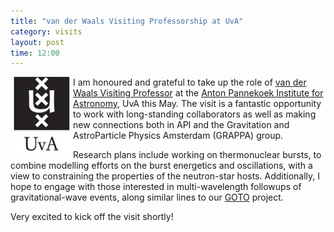 ```yaml
---
title: "van der Waals Visiting Professorship at UvA"
category: visits
layout: post
time: 12:00
---
```

<p>
<img src="images/uva-logo-tag.jpg" width="100" align="left">
I am honoured and grateful to take up the role of
<a href="https://api.uva.nl/content/news/2025/05/duncan-galloway-appointed-as-van-der-waals-visiting-professor.html">van
der Waals Visiting Professor</a> at the 
<a href="https://api.uva.nl">Anton Pannekoek Institute for Astronomy</a>,
UvA this May. The visit is a fantastic opportunity to work with
long-standing collaborators as well as making new connections both in API
and the Gravitation and AstroParticle Physics Amsterdam (GRAPPA) group.
</p>
<p>Research plans include working on thermonuclear bursts, to combine
modelling efforts on the burst energetics and oscillations, with a view to
constraining the properties of the neutron-star hosts. Additionally, I
hope to engage with those interested in multi-wavelength followups of
gravitational-wave events, along similar lines to our 
<a href="http://goto-observatory.org">GOTO</a> project. </p>
<p>Very excited to kick off the visit shortly!</p>
